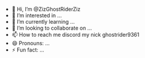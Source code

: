 - 👋 Hi, I’m @ZizGhostRiderZiz
- 👀 I’m interested in ...
- 🌱 I’m currently learning ...
- 💞️ I’m looking to collaborate on ...
- 📫 How to reach me discord my nick ghostrider9361
- 😄 Pronouns: ...
- ⚡ Fun fact: ...

<!---
ZizGhostRiderZiz/ZizGhostRiderZiz is a ✨ special ✨ repository because its `README.md` (this file) appears on your GitHub profile.
You can click the Preview link to take a look at your changes.
--->
